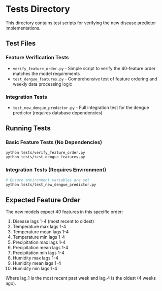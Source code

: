 # Tests Directory

This directory contains test scripts for verifying the new disease predictor implementations.

## Test Files

### Feature Verification Tests

- `verify_feature_order.py` - Simple script to verify the 40-feature order matches the model requirements
- `test_dengue_features.py` - Comprehensive test of feature ordering and weekly data processing logic

### Integration Tests

- `test_new_dengue_predictor.py` - Full integration test for the dengue predictor (requires database dependencies)

## Running Tests

### Basic Feature Tests (No Dependencies)

```bash
python tests/verify_feature_order.py
python tests/test_dengue_features.py
```

### Integration Tests (Requires Environment)

```bash
# Ensure environment variables are set
python tests/test_new_dengue_predictor.py
```

## Expected Feature Order

The new models expect 40 features in this specific order:

1. Disease lags 1-4 (most recent to oldest)
2. Temperature max lags 1-4
3. Temperature mean lags 1-4
4. Temperature min lags 1-4
5. Precipitation max lags 1-4
6. Precipitation mean lags 1-4
7. Precipitation min lags 1-4
8. Humidity max lags 1-4
9. Humidity mean lags 1-4
10. Humidity min lags 1-4

Where lag_1 is the most recent past week and lag_4 is the oldest (4 weeks ago).